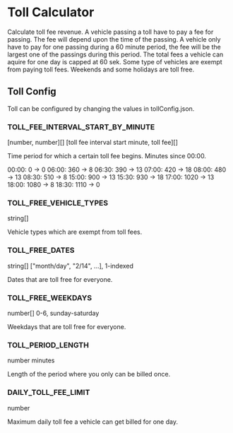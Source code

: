 # Toll Calculator

Calculate toll fee revenue.
A vehicle passing a toll have to pay a fee for passing. The fee will depend upon the time of the passing.
A vehicle only have to pay for one passing during a 60 minute period, the fee will be the largest one of the passings during this period.
The total fees a vehicle can aquire for one day is capped at 60 sek. 
Some type of vehicles are exempt from paying toll fees.
Weekends and some holidays are toll free.

## Toll Config

Toll can be configured by changing the values in tollConfig.json.

### TOLL_FEE_INTERVAL_START_BY_MINUTE

[number, number][]
[toll fee interval start minute, toll fee][]

Time period for which a certain toll fee begins. Minutes since 00:00.

00:00: 0    ->  0
06:00: 360  ->  8
06:30: 390  ->  13
07:00: 420  ->  18
08:00: 480  ->  13
08:30: 510  ->  8
15:00: 900  ->  13
15:30: 930  ->  18
17:00: 1020 ->  13
18:00: 1080 ->  8
18:30: 1110 ->  0

### TOLL_FREE_VEHICLE_TYPES

string[]

Vehicle types which are exempt from toll fees.

### TOLL_FREE_DATES

string[]
["month/day", "2/14", ...], 1-indexed

Dates that are toll free for everyone.

### TOLL_FREE_WEEKDAYS

number[]
0-6, sunday-saturday

Weekdays that are toll free for everyone.

### TOLL_PERIOD_LENGTH

number
minutes

Length of the period where you only can be billed once. 

### DAILY_TOLL_FEE_LIMIT

number

Maximum daily toll fee a vehicle can get billed for one day.
